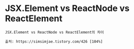 # JSX.Element vs ReactNode vs ReactElement

```text
JSX.Element vs ReactNode vs ReactElement의 차이

출처: https://simsimjae.tistory.com/426 [104%]
```

